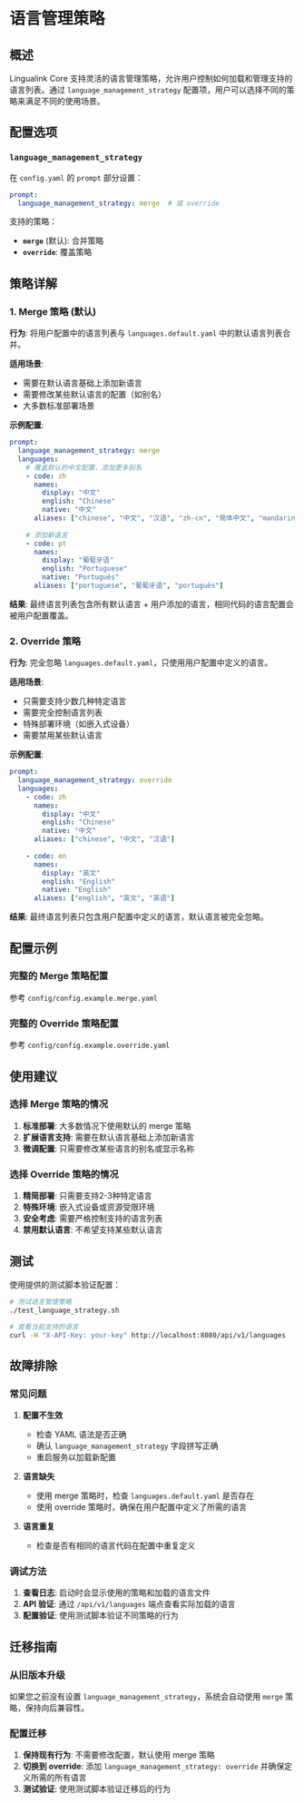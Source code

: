 # 语言管理策略

## 概述

Lingualink Core 支持灵活的语言管理策略，允许用户控制如何加载和管理支持的语言列表。通过 `language_management_strategy` 配置项，用户可以选择不同的策略来满足不同的使用场景。

## 配置选项

### `language_management_strategy`

在 `config.yaml` 的 `prompt` 部分设置：

```yaml
prompt:
  language_management_strategy: merge  # 或 override
```

支持的策略：

- **`merge`** (默认): 合并策略
- **`override`**: 覆盖策略

## 策略详解

### 1. Merge 策略 (默认)

**行为**: 将用户配置中的语言列表与 `languages.default.yaml` 中的默认语言列表合并。

**适用场景**:
- 需要在默认语言基础上添加新语言
- 需要修改某些默认语言的配置（如别名）
- 大多数标准部署场景

**示例配置**:
```yaml
prompt:
  language_management_strategy: merge
  languages:
    # 覆盖默认的中文配置，添加更多别名
    - code: zh
      names:
        display: "中文"
        english: "Chinese"
        native: "中文"
      aliases: ["chinese", "中文", "汉语", "zh-cn", "简体中文", "mandarin"]
    
    # 添加新语言
    - code: pt
      names:
        display: "葡萄牙语"
        english: "Portuguese"
        native: "Português"
      aliases: ["portuguese", "葡萄牙语", "português"]
```

**结果**: 最终语言列表包含所有默认语言 + 用户添加的语言，相同代码的语言配置会被用户配置覆盖。

### 2. Override 策略

**行为**: 完全忽略 `languages.default.yaml`，只使用用户配置中定义的语言。

**适用场景**:
- 只需要支持少数几种特定语言
- 需要完全控制语言列表
- 特殊部署环境（如嵌入式设备）
- 需要禁用某些默认语言

**示例配置**:
```yaml
prompt:
  language_management_strategy: override
  languages:
    - code: zh
      names:
        display: "中文"
        english: "Chinese"
        native: "中文"
      aliases: ["chinese", "中文", "汉语"]
    
    - code: en
      names:
        display: "英文"
        english: "English"
        native: "English"
      aliases: ["english", "英文", "英语"]
```

**结果**: 最终语言列表只包含用户配置中定义的语言，默认语言被完全忽略。

## 配置示例

### 完整的 Merge 策略配置

参考 `config/config.example.merge.yaml`

### 完整的 Override 策略配置

参考 `config/config.example.override.yaml`

## 使用建议

### 选择 Merge 策略的情况

1. **标准部署**: 大多数情况下使用默认的 merge 策略
2. **扩展语言支持**: 需要在默认语言基础上添加新语言
3. **微调配置**: 只需要修改某些语言的别名或显示名称

### 选择 Override 策略的情况

1. **精简部署**: 只需要支持2-3种特定语言
2. **特殊环境**: 嵌入式设备或资源受限环境
3. **安全考虑**: 需要严格控制支持的语言列表
4. **禁用默认语言**: 不希望支持某些默认语言

## 测试

使用提供的测试脚本验证配置：

```bash
# 测试语言管理策略
./test_language_strategy.sh

# 查看当前支持的语言
curl -H "X-API-Key: your-key" http://localhost:8080/api/v1/languages
```

## 故障排除

### 常见问题

1. **配置不生效**
   - 检查 YAML 语法是否正确
   - 确认 `language_management_strategy` 字段拼写正确
   - 重启服务以加载新配置

2. **语言缺失**
   - 使用 merge 策略时，检查 `languages.default.yaml` 是否存在
   - 使用 override 策略时，确保在用户配置中定义了所需的语言

3. **语言重复**
   - 检查是否有相同的语言代码在配置中重复定义

### 调试方法

1. **查看日志**: 启动时会显示使用的策略和加载的语言文件
2. **API 验证**: 通过 `/api/v1/languages` 端点查看实际加载的语言
3. **配置验证**: 使用测试脚本验证不同策略的行为

## 迁移指南

### 从旧版本升级

如果您之前没有设置 `language_management_strategy`，系统会自动使用 `merge` 策略，保持向后兼容性。

### 配置迁移

1. **保持现有行为**: 不需要修改配置，默认使用 merge 策略
2. **切换到 override**: 添加 `language_management_strategy: override` 并确保定义所需的所有语言
3. **测试验证**: 使用测试脚本验证迁移后的行为
